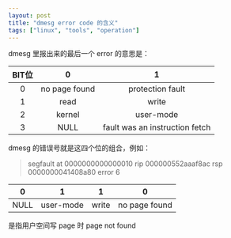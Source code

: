 ```yaml
---
layout: post
title: "dmesg error code 的含义"
tags: ["linux", "tools", "operation"]
---
```


dmesg 里报出来的最后一个 error 的意思是：

| BIT位 | 0 | 1 |
| :---: | :---: | :---: |
| 0 | no page found | protection fault |
| 1 | read | write|
| 2 | kernel | user-mode|
| 3 | NULL | fault was an instruction fetch |

dmesg 的错误号就是这四个位的组合，例如：

>  segfault at 0000000000000010 rip 000000552aaaf8ac rsp 0000000041408a80 error 6

| 0 | 1 | 1 | 0 |
| :----: | :----: | :----: | :----: |
| NULL | user-mode | write | no page found |

是指用户空间写 page 时 page not found
